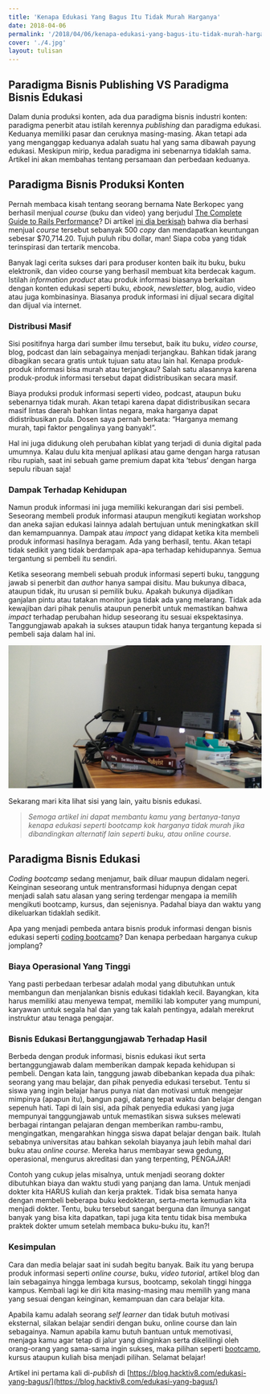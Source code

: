 ```yaml
---
title: 'Kenapa Edukasi Yang Bagus Itu Tidak Murah Harganya'
date: 2018-04-06
permalink: '/2018/04/06/kenapa-edukasi-yang-bagus-itu-tidak-murah-harganya/'
cover: './4.jpg'
layout: tulisan
---
```


## Paradigma Bisnis Publishing VS Paradigma Bisnis Edukasi

Dalam dunia produksi konten, ada dua paradigma bisnis industri konten: paradigma penerbit atau istilah kerennya _publishing_ dan paradigma edukasi. Keduanya memiliki pasar dan ceruknya masing-masing. Akan tetapi ada yang menganggap keduanya adalah suatu hal yang sama dibawah payung edukasi. Meskipun mirip, kedua paradigma ini sebenarnya tidaklah sama. Artikel ini akan membahas tentang persamaan dan perbedaan keduanya.

## Paradigma Bisnis Produksi Konten

Pernah membaca kisah tentang seorang bernama Nate Berkopec yang berhasil menjual _course_ (buku dan video) yang berjudul [The Complete Guide to Rails Performance](https://www.railsspeed.com/)? Di artikel [ini dia berkisah](https://www.nateberkopec.com/blog/2017/03/10/how-i-made-self-publishing-about-ruby-on-rails.html) bahwa dia berhasi menjual _course_ tersebut sebanyak 500 _copy_ dan mendapatkan keuntungan sebesar $70,714.20. Tujuh puluh ribu dollar, man! Siapa coba yang tidak terinspirasi dan tertarik mencoba.

Banyak lagi cerita sukses dari para produser konten baik itu buku, buku elektronik, dan video course yang berhasil membuat kita berdecak kagum.
Istilah _information product_ atau produk informasi biasanya berkaitan dengan konten edukasi seperti buku, _ebook_, _newsletter_, blog, audio, video atau juga kombinasinya. Biasanya produk informasi ini dijual secara digital dan dijual via internet.

### Distribusi Masif

Sisi positifnya harga dari sumber ilmu tersebut, baik itu buku, _video course_, blog, podcast dan lain sebagainya menjadi terjangkau. Bahkan tidak jarang dibagikan secara gratis untuk tujuan satu atau lain hal. Kenapa produk-produk informasi bisa murah atau terjangkau? Salah satu alasannya karena produk-produk informasi tersebut dapat didistribusikan secara masif.

Biaya produksi produk informasi seperti video, podcast, ataupun buku sebenarnya tidak murah. Akan tetapi karena dapat didistribusikan secara masif lintas daerah bahkan lintas negara, maka harganya dapat didistribusikan pula. Dosen saya pernah berkata: “Harganya memang murah, tapi faktor pengalinya yang banyak!”.

Hal ini juga didukung oleh perubahan kiblat yang terjadi di dunia digital pada umumnya. Kalau dulu kita menjual aplikasi atau game dengan harga ratusan ribu rupiah, saat ini sebuah game premium dapat kita ‘tebus’ dengan harga sepulu ribuan saja!

### Dampak Terhadap Kehidupan

Namun produk informasi ini juga memiliki kekurangan dari sisi pembeli. Seseorang membeli produk informasi ataupun mengikuti kegiatan workshop dan aneka sajian edukasi lainnya adalah bertujuan untuk meningkatkan skill dan kemampuannya. Dampak atau _impact_ yang didapat ketika kita membeli produk informasi hasilnya beragam. Ada yang berhasil, tentu. Akan tetapi tidak sedikit yang tidak berdampak apa-apa terhadap kehidupannya. Semua tergantung si pembeli itu sendiri.

Ketika seseorang membeli sebuah produk informasi seperti buku, tanggung jawab si penerbit dan _author_ hanya sampai disitu. Mau bukunya dibaca, ataupun tidak, itu urusan si pemilik buku. Apakah bukunya dijadikan ganjalan pintu atau tatakan monitor juga tidak ada yang melarang. Tidak ada kewajiban dari pihak penulis ataupun penerbit untuk memastikan bahwa _impact_ terhadap perubahan hidup seseorang itu sesuai ekspektasinya. Tanggungjawab apakah ia sukses ataupun tidak hanya tergantung kepada si pembeli saja dalam hal ini.

![](/assets/images/kenapa-edukasi/ruby.jpg)

Sekarang mari kita lihat sisi yang lain, yaitu bisnis edukasi.

> *Semoga artikel ini dapat membantu kamu yang bertanya-tanya kenapa edukasi seperti bootcamp kok harganya tidak murah jika dibandingkan alternatif lain seperti buku, atau *online course*.*

## Paradigma Bisnis Edukasi

_Coding bootcamp_ sedang menjamur, baik diluar maupun didalam negeri. Keinginan seseorang untuk mentransformasi hidupnya dengan cepat menjadi salah satu alasan yang sering terdengar mengapa ia memilih mengikuti bootcamp, kursus, dan sejenisnya. Padahal biaya dan waktu yang dikeluarkan tidaklah sedikit.

Apa yang menjadi pembeda antara bisnis produk informasi dengan bisnis edukasi seperti [coding bootcamp](http://hacktiv8.com/)? Dan kenapa perbedaan harganya cukup jomplang?

### Biaya Operasional Yang Tinggi

Yang pasti perbedaan terbesar adalah modal yang dibutuhkan untuk membangun dan menjalankan bisnis edukasi tidaklah kecil. Bayangkan, kita harus memiliki atau menyewa tempat, memiliki lab komputer yang mumpuni, karyawan untuk segala hal dan yang tak kalah pentingya, adalah merekrut instruktur atau tenaga pengajar.

### Bisnis Edukasi Bertanggungjawab Terhadap Hasil

Berbeda dengan produk informasi, bisnis edukasi ikut serta bertanggungjawab dalam memberikan dampak kepada kehidupan si pembeli. Dengan kata lain, tanggung jawab dibebankan kepada dua pihak: seorang yang mau belajar, dan pihak penyedia edukasi tersebut. Tentu si siswa yang ingin belajar harus punya niat dan motivasi untuk mengejar mimpinya (apapun itu), bangun pagi, datang tepat waktu dan belajar dengan sepenuh hati. Tapi di lain sisi, ada pihak penyedia edukasi yang juga mempunyai tanggungjawab untuk memastikan siswa sukses melewati berbagai rintangan pelajaran dengan memberikan rambu-rambu, mengingatkan, mengarahkan hingga siswa dapat belajar dengan baik. Itulah sebabnya universitas atau bahkan sekolah biayanya jauh lebih mahal dari buku atau _online course_. Mereka harus membayar sewa gedung, operasional, mengurus akreditasi dan yang terpenting, PENGAJAR!

Contoh yang cukup jelas misalnya, untuk menjadi seorang dokter dibutuhkan biaya dan waktu studi yang panjang dan lama. Untuk menjadi dokter kita HARUS kuliah dan kerja praktek. Tidak bisa semata hanya dengan membeli beberapa buku kedokteran, serta-merta kemudian kita menjadi dokter. Tentu, buku tersebut sangat berguna dan ilmunya sangat banyak yang bisa kita dapatkan, tapi juga kita tentu tidak bisa membuka praktek dokter umum setelah membaca buku-buku itu, kan?!

### Kesimpulan

Cara dan media belajar saat ini sudah begitu banyak. Baik itu yang berupa produk informasi seperti _online course_, buku, _video tutorial_, artikel blog dan lain sebagainya hingga lembaga kursus, bootcamp, sekolah tinggi hingga kampus. Kembali lagi ke diri kita masing-masing mau memilih yang mana yang sesuai dengan keinginan, kemampuan dan cara belajar kita.

Apabila kamu adalah seorang _self learner_ dan tidak butuh motivasi eksternal, silakan belajar sendiri dengan buku, online course dan lain sebagainya. Namun apabila kamu butuh bantuan untuk memotivasi, menjaga kamu agar tetap di jalur yang diinginkan serta dikelilingi oleh orang-orang yang sama-sama ingin sukses, maka pilihan seperti [bootcamp](http://hacktiv8.com/fullstack), kursus ataupun kuliah bisa menjadi pilihan. Selamat belajar!

Artikel ini pertama kali di-_publish_ di [https://blog.hacktiv8.com/edukasi-yang-bagus/](https://blog.hacktiv8.com/edukasi-yang-bagus/)
